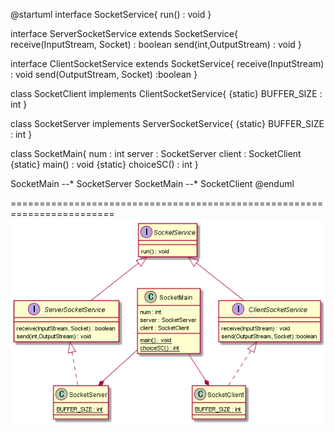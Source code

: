 @startuml
interface SocketService{
    run() : void
}

interface ServerSocketService extends SocketService{
    receive(InputStream, Socket) : boolean
    send(int,OutputStream) : void
}

interface ClientSocketService extends SocketService{
	receive(InputStream) : void
	send(OutputStream, Socket) :boolean
}

class SocketClient implements ClientSocketService{
    {static} BUFFER_SIZE : int
}

class SocketServer implements ServerSocketService{
    {static} BUFFER_SIZE : int
}

class SocketMain{
    num : int
    server : SocketServer
    client : SocketClient
    {static} main() : void
    {static} choiceSC() : int
}

SocketMain --* SocketServer
SocketMain --* SocketClient
@enduml


========================================================================
<img src="./img/ClassDiagram/ClassDiagram.png">